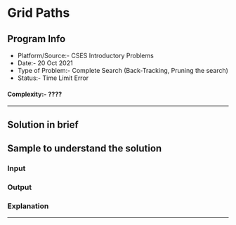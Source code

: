 # Grid Paths
## Program Info
- Platform/Source:- CSES Introductory Problems
- Date:- 20 Oct 2021
- Type of Problem:- Complete Search (Back-Tracking, Pruning the search)
- Status:- Time Limit Error
#### Complexity:- ???? 
---
## Solution in brief

## Sample to understand the solution

### Input

### Output

### Explanation
---